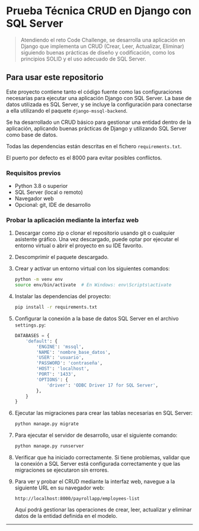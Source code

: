 # Prueba Técnica CRUD en Django con SQL Server

> Atendiendo el reto Code Challenge, se desarrolla una aplicación en Django que implementa un CRUD (Crear, Leer, Actualizar, Eliminar) siguiendo buenas prácticas de diseño y codificación, como los principios SOLID y el uso adecuado de SQL Server.

## Para usar este repositorio

Este proyecto contiene tanto el código fuente como las configuraciones necesarias para ejecutar una aplicación Django con SQL Server. La base de datos utilizada es SQL Server, y se incluye la configuración para conectarse a ella utilizando el paquete `django-mssql-backend`.

Se ha desarrollado un CRUD básico para gestionar una entidad dentro de la aplicación, aplicando buenas prácticas de Django y utilizando SQL Server como base de datos.

Todas las dependencias están descritas en el fichero `requirements.txt`.

El puerto por defecto es el 8000 para evitar posibles conflictos.

### Requisitos previos

- Python 3.8 o superior
- SQL Server (local o remoto)
- Navegador web
- Opcional: git, IDE de desarrollo

### Probar la aplicación mediante la interfaz web

1. Descargar como zip o clonar el repositorio usando git o cualquier asistente gráfico. Una vez descargado, puede optar por ejecutar el entorno virtual o abrir el proyecto en su IDE favorito.

2. Descomprimir el paquete descargado.

3. Crear y activar un entorno virtual con los siguientes comandos:
   ```bash
   python -m venv env
   source env/bin/activate  # En Windows: env\Scripts\activate
   ```

4. Instalar las dependencias del proyecto:
   ```bash
   pip install -r requirements.txt
   ```

5. Configurar la conexión a la base de datos SQL Server en el archivo `settings.py`:
   ```python
   DATABASES = {
       'default': {
           'ENGINE': 'mssql',
           'NAME': 'nombre_base_datos',
           'USER': 'usuario',
           'PASSWORD': 'contraseña',
           'HOST': 'localhost',
           'PORT': '1433',
           'OPTIONS': {
               'driver': 'ODBC Driver 17 for SQL Server',
           },
       }
   }
   ```

6. Ejecutar las migraciones para crear las tablas necesarias en SQL Server:
   ```bash
   python manage.py migrate
   ```

7. Para ejecutar el servidor de desarrollo, usar el siguiente comando:
   ```bash
   python manage.py runserver
   ```

8. Verificar que ha iniciado correctamente. Si tiene problemas, validar que la conexión a SQL Server está configurada correctamente y que las migraciones se ejecutaron sin errores.

9. Para ver y probar el CRUD mediante la interfaz web, navegue a la siguiente URL en su navegador web:
   ```
   http://localhost:8000/payrollapp/employees-list
   ```
   Aquí podrá gestionar las operaciones de crear, leer, actualizar y eliminar datos de la entidad definida en el modelo.

---